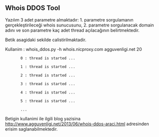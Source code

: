  
Whois DDOS Tool
----------------

Yazılım 3 adet parametre almaktadır: 1. parametre sorgulamanın gerçekleştirileceği whois sunucusunu, 2. parametre sorgulanacak domain adını ve son parametre kaç adet thread açılacağının belirtmektedir.

Betik asagidaki sekilde calistirilmaktadir.

Kullanim : whois_ddos.py -h whois.nicproxy.com agguvenligi.net 20

           0 : thread is started ...

           1 : thread is started ...

           2 : thread is started ...

           3 : thread is started ...

           4 : thread is started ...

           5 : thread is started ...

           ...

Betigin kullanimi ile ilgili blog yazisina http://www.agguvenligi.net/2013/06/whois-ddos-araci.html adresinden erisim saglanabilmektedir.
